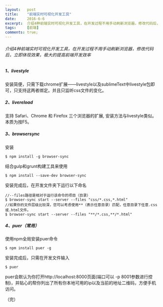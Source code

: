 ```yaml
---
layout:   post
title:    "前端实时可视化开发工具"
date:     2016-6-6
excerpt:  介绍4种前端实时可视化开发工具，在开发过程不用手动刷新浏览器，修改代码后，立即体现效果，极大的提高前端开发效率
tags:     [前端]
comments: true;
---
```


###### 介绍4种前端实时可视化开发工具，在开发过程不用手动刷新浏览器，修改代码后，立即体现效果，极大的提高前端开发效率
##### 1、livestyle
安装简便，只需下载chrome扩展——livestyle以及sublimeText中livestyle包即可，只支持这两者绑定。并且只监听css文件的变化。

##### 2、livereload
支持 Safari、Chrome 和 Firefox 三个浏览器的扩展,
安装方法与livestyle类似。本质为按F5。

##### 3、browsersync
安装
```
$ npm install -g browser-sync
```
结合gulp和grunt构建工具来使用
```
$ npm install --save-dev browser-sync
```
安装完成后，在开发文件夹下运行以下命名
```
//--files路径是相对于运行该命令的项目（目录）
$ browser-sync start --server --files "css/*.css,*.html"
//如果你的文件层级比较深，您可以考虑使用**（表示任意目录）匹配，任意目录下任意.css或.html文件。
$ browser-sync start --server --files "**/*.css,**/*.html"
```
##### 4、puer（常用）
使用npm全局安装puer命令
```
$ npm install puer -g
```
安装完成后，只需在开发文件输入
~~~
$ puer
~~~
puer会默认为你打开http://localhost:8000页面(端口可以 -p 8001参数进行控制)，并贴心的帮你列出了所有你本地可用的ip以及当前的地址二维码，方便手机访问。

（完）